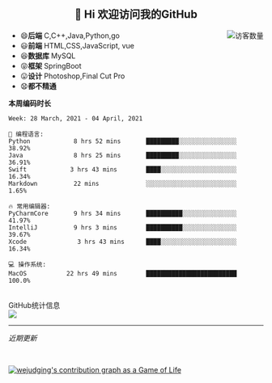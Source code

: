 <h2 align="center">👋 Hi 欢迎访问我的GitHub</h2>


<img align='right' src="https://profile-counter.glitch.me/wejudging/count.svg" alt="访客数量"/>

- 😄**后端** C,C++,Java,Python,go
- 😃**前端** HTML,CSS,JavaScript, vue
- 😆**数据库** MySQL
- 😝**框架** SpringBoot
- 😛**设计** Photoshop,Final Cut Pro
- 😧**都不精通**

**本周编码时长**

<!--START_SECTION:waka-->
```text
Week: 28 March, 2021 - 04 April, 2021

💬 编程语言: 
Python            8 hrs 52 mins       █████████░░░░░░░░░░░░░░░░   38.92% 
Java              8 hrs 25 mins       █████████░░░░░░░░░░░░░░░░   36.91% 
Swift            3 hrs 43 mins        ████░░░░░░░░░░░░░░░░░░░░░   16.34% 
Markdown          22 mins             ░░░░░░░░░░░░░░░░░░░░░░░░░   1.65%

🔥 常用编辑器: 
PyCharmCore       9 hrs 34 mins       ██████████░░░░░░░░░░░░░░░   41.97% 
IntelliJ          9 hrs 3 mins        ██████████░░░░░░░░░░░░░░░   39.67% 
Xcode              3 hrs 43 mins      ████░░░░░░░░░░░░░░░░░░░░░   16.34% 

💻 操作系统: 
MacOS           22 hrs 49 mins        █████████████████████████   100.0%

```


<!--END_SECTION:waka-->



<br/>
<summary>GitHub统计信息</summary>

<img src="https://github-readme-stats.vercel.app/api?username=wejudging&show_icons=true&hide_border=true">


---

*近期更新*


<br/>

[![wejudging's contribution graph as a Game of Life](https://github4life.herokuapp.com/wejudging.gif)](https://github4life.herokuapp.com/wejudging)


